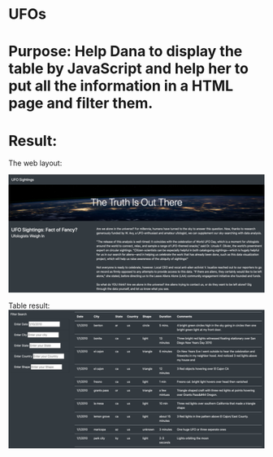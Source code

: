 # UFOs
# Purpose: Help Dana to display the table by JavaScript and help her to put all the information in a HTML page and filter them.

# Result:
The web layout:

![1](Resources/UFOs_1.png)


Table result:
![2](Resources/UFOs_2.png)




